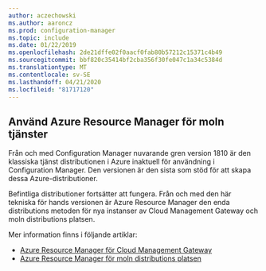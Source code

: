 ```yaml
---
author: aczechowski
ms.author: aaroncz
ms.prod: configuration-manager
ms.topic: include
ms.date: 01/22/2019
ms.openlocfilehash: 2de21dffe02f0aacf0fab80b57212c15371c4b49
ms.sourcegitcommit: bbf820c35414bf2cba356f30fe047c1a34c5384d
ms.translationtype: MT
ms.contentlocale: sv-SE
ms.lasthandoff: 04/21/2020
ms.locfileid: "81717120"
---
```

## <a name="use-azure-resource-manager-for-cloud-services"></a><a name="bkmk_arm"></a>Använd Azure Resource Manager för moln tjänster
<!--3605704-->

Från och med Configuration Manager nuvarande gren version 1810 är den klassiska tjänst distributionen i Azure inaktuell för användning i Configuration Manager. Den versionen är den sista som stöd för att skapa dessa Azure-distributioner. 

Befintliga distributioner fortsätter att fungera. Från och med den här tekniska för hands versionen är Azure Resource Manager den enda distributions metoden för nya instanser av Cloud Management Gateway och moln distributions platsen.

Mer information finns i följande artiklar:

- [Azure Resource Manager för Cloud Management Gateway](../../../../clients/manage/cmg/plan-cloud-management-gateway.md#azure-resource-manager)  
- [Azure Resource Manager för moln distributions platsen](../../../../plan-design/hierarchy/use-a-cloud-based-distribution-point.md#azure-resource-manager)

